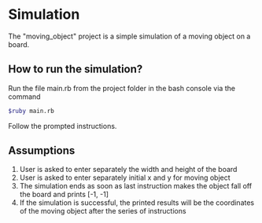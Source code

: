 # Simulation

The "moving_object" project is a simple simulation of a moving object on a board.

## How to run the simulation?

Run the file main.rb from the project folder in the bash console via the command 

```bash
$ruby main.rb
```

Follow the prompted instructions.

## Assumptions

1. User is asked to enter separately the width and height of the board
2. User is asked to enter separately initial x and y for moving object
3. The simulation ends as soon as last instruction makes the object fall off the board and prints [-1, -1]
4. If the simulation is successful, the printed results will be the coordinates of the moving object after the series of instructions